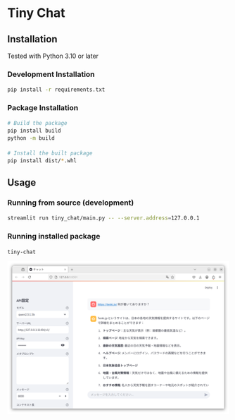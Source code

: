 # Tiny Chat

## Installation

Tested with Python 3.10 or later

### Development Installation
```bash
pip install -r requirements.txt
```

### Package Installation
```bash
# Build the package
pip install build
python -m build

# Install the built package
pip install dist/*.whl
```

## Usage

### Running from source (development)
```bash
streamlit run tiny_chat/main.py -- --server.address=127.0.0.1
```

### Running installed package
```bash
tiny-chat
```

![img.png](img.png)

